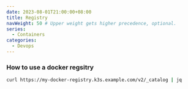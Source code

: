 ```yaml
---
date: 2023-08-01T21:00:00+08:00
title: Registry
navWeight: 50 # Upper weight gets higher precedence, optional.
series:
  - Containers
categories:
  - Devops
---
```



###  How to use a docker regsitry   

```bash 
curl https://my-docker-registry.k3s.example.com/v2/_catalog | jq
```
